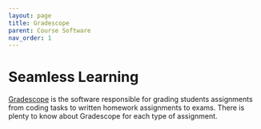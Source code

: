```yaml
---
layout: page
title: Gradescope
parent: Course Software
nav_order: 1
---
```


# Seamless Learning

[Gradescope](https://gradescope.com) is the software responsible for grading students assignments
from coding tasks to written homework assignments to exams. There is plenty to know about Gradescope for each
type of assignment.